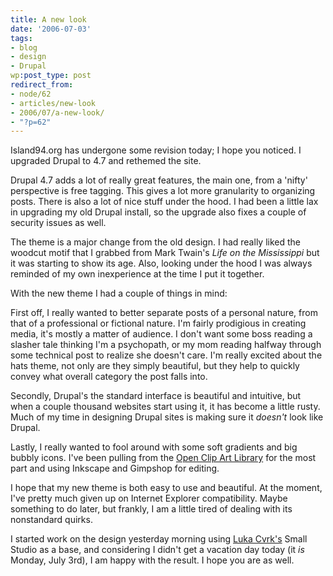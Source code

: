 ```yaml
---
title: A new look
date: '2006-07-03'
tags:
- blog
- design
- Drupal
wp:post_type: post
redirect_from:
- node/62
- articles/new-look
- 2006/07/a-new-look/
- "?p=62"
---
```


Island94.org has undergone some revision today; I hope you noticed. I upgraded Drupal to 4.7 and rethemed the site.

Drupal 4.7 adds a lot of really great features, the main one, from a 'nifty' perspective is free tagging. This gives a lot more granularity to organizing posts. There is also a lot of nice stuff under the hood. I had been a little lax in upgrading my old Drupal install, so the upgrade also fixes a couple of security issues as well.

The theme is a major change from the old design. I had really liked the woodcut motif that I grabbed from Mark Twain's _Life on the Mississippi_ but it was starting to show its age. Also, looking under the hood I was always reminded of my own inexperience at the time I put it together.

With the new theme I had a couple of things in mind:

First off, I really wanted to better separate posts of a personal nature, from that of a professional or fictional nature. I'm fairly prodigious in creating media, it's mostly a matter of audience. I don't want some boss reading a slasher tale thinking I'm a psychopath, or my mom reading halfway through some technical post to realize she doesn't care. I'm really excited about the hats theme, not only are they simply beautiful, but they help to quickly convey what overall category the post falls into.

Secondly, Drupal's the standard interface is beautiful and intuitive, but when a couple thousand websites start using it, it has become a little rusty. Much of my time in designing Drupal sites is making sure it _doesn't_ look like Drupal.

Lastly, I really wanted to fool around with some soft gradients and big bubbly icons. I've been pulling from the [Open Clip Art Library](https://openclipart.org/) for the most part and using Inkscape and Gimpshop for editing.

I hope that my new theme is both easy to use and beautiful. At the moment, I've pretty much given up on Internet Explorer compatibility. Maybe something to do later, but frankly, I am a little tired of dealing with its nonstandard quirks.

I started work on the design yesterday morning using [Luka Cvrk's](http://openwebdesign.org/userinfo.phtml?user=LanVacation) Small Studio as a base, and considering I didn't get a vacation day today (it _is_ Monday, July 3rd), I am happy with the result. I hope you are as well.

